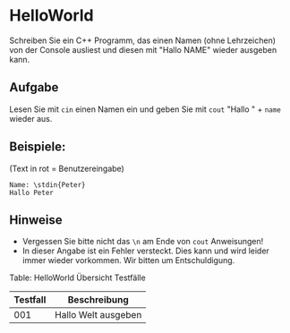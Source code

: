 HelloWorld
=======================

Schreiben Sie ein C++ Programm, das einen Namen (ohne Lehrzeichen) von der Console ausliest und diesen mit "Hallo NAME" wieder ausgeben kann.

## Aufgabe 

Lesen Sie mit `cin` einen Namen ein und geben Sie mit `cout` "Hallo " + `name` wieder aus.

## Beispiele: 
(Text in rot = Benutzereingabe)

~~~~~~~~~~~~~~~~~~~~~~~~~~~~~~~~~~~~~~~~~~~~~~~~~
Name: \stdin{Peter}
Hallo Peter
~~~~~~~~~~~~~~~~~~~~~~~~~~~~~~~~~~~~~~~~~~~~~~~~~

## Hinweise
* Vergessen Sie bitte nicht das `\n` am Ende von `cout` Anweisungen! 
* In dieser Angabe ist ein Fehler versteckt. Dies kann und wird leider immer wieder vorkommen. Wir bitten um Entschuldigung.

Table: HelloWorld Übersicht Testfälle

Testfall|Beschreibung
---------|------------
001|  Hallo Welt ausgeben
